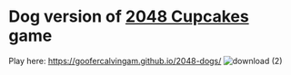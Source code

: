 Dog version of [2048 Cupcakes](https://0x0800.github.io/2048-CUPCAKES/) game
========================================================================

Play here: https://goofercalvingam.github.io/2048-dogs/
![download (2)](https://user-images.githubusercontent.com/115473307/221586976-515af701-9c59-4c2e-8903-ccc1041be9cc.jpeg)
